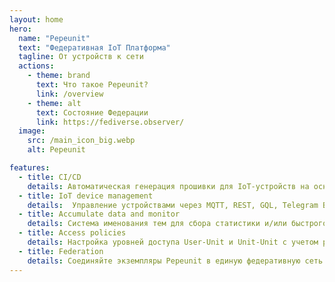 ```yaml
---
layout: home
hero:
  name: "Pepeunit"
  text: "Федеративная IoT Платформа"
  tagline: От устройств к сети
  actions:
    - theme: brand
      text: Что такое Pepeunit?
      link: /overview
    - theme: alt
      text: Состояние Федерации
      link: https://fediverse.observer/
  image:
    src: /main_icon_big.webp
    alt: Pepeunit

features:
  - title: CI/CD
    details: Автоматическая генерация прошивки для IoT-устройств на основе ваших репозиториев github и gitlab
  - title: IoT device management
    details:  Управление устройствами через MQTT, REST, GQL, Telegram Bot и Frontend
  - title: Accumulate data and monitor
    details: Система именования тем для сбора статистики и/или быстрого взаимодействия между IoT
  - title: Access policies
    details: Настройка уровней доступа User-Unit и Unit-Unit с учетом ролей пользователей и уровней видимости Repo, Unit и UnitNode
  - title: Federation
    details: Соединяйте экземпляры Pepeunit в единую федеративную сеть для связи между IoT-устройствами
---
```


<style>
:root {
  --vp-home-hero-name-color: transparent;
  --vp-home-hero-name-background: -webkit-linear-gradient(135deg, #73fc03, #fcf403 70%);

  --vp-home-hero-image-background-image: linear-gradient(-45deg, #73fc03 50%, #fcf403 50%);
  --vp-home-hero-image-filter: blur(44px);
}

@media (min-width: 640px) {
  :root {
    --vp-home-hero-image-filter: blur(56px);
  }
}

@media (min-width: 960px) {
  :root {
    --vp-home-hero-image-filter: blur(68px);
  }
}
</style>